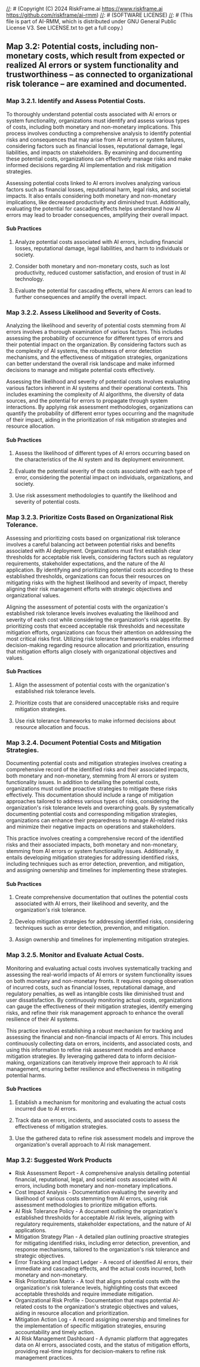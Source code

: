 [//]: # (COPYRIGHT)
[//]: # (RiskFrame.ai - AI Risk Management and Resilience Framework)
[//]: # (Copyright (C) 2024 RiskFrame.ai https://www.riskframe.ai https://github.com/riskframe/ai-rmm)
[//]: # (SOFTWARE LICENSE)
[//]: # (This file is part of AI-RMM, which is distributed under GNU General Public License V3. See LICENSE.txt to get a full copy.)
    
## Map 3.2: Potential costs, including non-monetary costs, which result from expected or realized AI errors or system functionality and trustworthiness – as connected to organizational risk tolerance – are examined and documented.

### Map 3.2.1. Identify and Assess Potential Costs.

To thoroughly understand potential costs associated with AI errors or system functionality, organizations must identify and assess various types of costs, including both monetary and non-monetary implications. This process involves conducting a comprehensive analysis to identify potential risks and consequences that may arise from AI errors or system failures, considering factors such as financial losses, reputational damage, legal liabilities, and impacts on stakeholders. By examining and documenting these potential costs, organizations can effectively manage risks and make informed decisions regarding AI implementation and risk mitigation strategies.

Assessing potential costs linked to AI errors involves analyzing various factors such as financial losses, reputational harm, legal risks, and societal impacts. It also entails considering both monetary and non-monetary implications, like decreased productivity and diminished trust. Additionally, evaluating the potential for cascading effects helps understand how AI errors may lead to broader consequences, amplifying their overall impact.

#### Sub Practices

1. Analyze potential costs associated with AI errors, including financial losses, reputational damage, legal liabilities, and harm to individuals or society.

2. Consider both monetary and non-monetary costs, such as lost productivity, reduced customer satisfaction, and erosion of trust in AI technology.

3. Evaluate the potential for cascading effects, where AI errors can lead to further consequences and amplify the overall impact.

### Map 3.2.2. Assess Likelihood and Severity of Costs.

Analyzing the likelihood and severity of potential costs stemming from AI errors involves a thorough examination of various factors. This includes assessing the probability of occurrence for different types of errors and their potential impact on the organization. By considering factors such as the complexity of AI systems, the robustness of error detection mechanisms, and the effectiveness of mitigation strategies, organizations can better understand the overall risk landscape and make informed decisions to manage and mitigate potential costs effectively.

Assessing the likelihood and severity of potential costs involves evaluating various factors inherent in AI systems and their operational contexts. This includes examining the complexity of AI algorithms, the diversity of data sources, and the potential for errors to propagate through system interactions. By applying risk assessment methodologies, organizations can quantify the probability of different error types occurring and the magnitude of their impact, aiding in the prioritization of risk mitigation strategies and resource allocation.

#### Sub Practices

1. Assess the likelihood of different types of AI errors occurring based on the characteristics of the AI system and its deployment environment.

2. Evaluate the potential severity of the costs associated with each type of error, considering the potential impact on individuals, organizations, and society.

3. Use risk assessment methodologies to quantify the likelihood and severity of potential costs.

### Map 3.2.3. Prioritize Costs Based on Organizational Risk Tolerance.

Assessing and prioritizing costs based on organizational risk tolerance involves a careful balancing act between potential risks and benefits associated with AI deployment. Organizations must first establish clear thresholds for acceptable risk levels, considering factors such as regulatory requirements, stakeholder expectations, and the nature of the AI application. By identifying and prioritizing potential costs according to these established thresholds, organizations can focus their resources on mitigating risks with the highest likelihood and severity of impact, thereby aligning their risk management efforts with strategic objectives and organizational values.

Aligning the assessment of potential costs with the organization's established risk tolerance levels involves evaluating the likelihood and severity of each cost while considering the organization's risk appetite. By prioritizing costs that exceed acceptable risk thresholds and necessitate mitigation efforts, organizations can focus their attention on addressing the most critical risks first. Utilizing risk tolerance frameworks enables informed decision-making regarding resource allocation and prioritization, ensuring that mitigation efforts align closely with organizational objectives and values.

#### Sub Practices

1. Align the assessment of potential costs with the organization's established risk tolerance levels.

2. Prioritize costs that are considered unacceptable risks and require mitigation strategies.

3. Use risk tolerance frameworks to make informed decisions about resource allocation and focus.

### Map 3.2.4. Document Potential Costs and Mitigation Strategies.

Documenting potential costs and mitigation strategies involves creating a comprehensive record of the identified risks and their associated impacts, both monetary and non-monetary, stemming from AI errors or system functionality issues. In addition to detailing the potential costs, organizations must outline proactive strategies to mitigate these risks effectively. This documentation should include a range of mitigation approaches tailored to address various types of risks, considering the organization's risk tolerance levels and overarching goals. By systematically documenting potential costs and corresponding mitigation strategies, organizations can enhance their preparedness to manage AI-related risks and minimize their negative impacts on operations and stakeholders.

This practice involves creating a comprehensive record of the identified risks and their associated impacts, both monetary and non-monetary, stemming from AI errors or system functionality issues. Additionally, it entails developing mitigation strategies for addressing identified risks, including techniques such as error detection, prevention, and mitigation, and assigning ownership and timelines for implementing these strategies.

#### Sub Practices

1. Create comprehensive documentation that outlines the potential costs associated with AI errors, their likelihood and severity, and the organization's risk tolerance.

2. Develop mitigation strategies for addressing identified risks, considering techniques such as error detection, prevention, and mitigation.

3. Assign ownership and timelines for implementing mitigation strategies.

### Map 3.2.5. Monitor and Evaluate Actual Costs.

Monitoring and evaluating actual costs involves systematically tracking and assessing the real-world impacts of AI errors or system functionality issues on both monetary and non-monetary fronts. It requires ongoing observation of incurred costs, such as financial losses, reputational damage, and regulatory penalties, as well as intangible costs like diminished trust and user dissatisfaction. By continuously monitoring actual costs, organizations can gauge the effectiveness of their mitigation strategies, identify emerging risks, and refine their risk management approach to enhance the overall resilience of their AI systems.

This practice involves establishing a robust mechanism for tracking and assessing the financial and non-financial impacts of AI errors. This includes continuously collecting data on errors, incidents, and associated costs, and using this information to refine risk assessment models and enhance mitigation strategies. By leveraging gathered data to inform decision-making, organizations can iteratively improve their approach to AI risk management, ensuring better resilience and effectiveness in mitigating potential harms.

#### Sub Practices

1. Establish a mechanism for monitoring and evaluating the actual costs incurred due to AI errors.

2. Track data on errors, incidents, and associated costs to assess the effectiveness of mitigation strategies.

3. Use the gathered data to refine risk assessment models and improve the organization's overall approach to AI risk management.

### Map 3.2: Suggested Work Products

* Risk Assessment Report - A comprehensive analysis detailing potential financial, reputational, legal, and societal costs associated with AI errors, including both monetary and non-monetary implications.
* Cost Impact Analysis - Documentation evaluating the severity and likelihood of various costs stemming from AI errors, using risk assessment methodologies to prioritize mitigation efforts.
* AI Risk Tolerance Policy - A document outlining the organization's established thresholds for acceptable AI risk levels, aligning with regulatory requirements, stakeholder expectations, and the nature of AI applications.
* Mitigation Strategy Plan - A detailed plan outlining proactive strategies for mitigating identified risks, including error detection, prevention, and response mechanisms, tailored to the organization's risk tolerance and strategic objectives.
* Error Tracking and Impact Ledger - A record of identified AI errors, their immediate and cascading effects, and the actual costs incurred, both monetary and non-monetary.
* Risk Prioritization Matrix - A tool that aligns potential costs with the organization's risk tolerance levels, highlighting costs that exceed acceptable thresholds and require immediate mitigation.
* Organizational Risk Profile - Documentation that maps potential AI-related costs to the organization's strategic objectives and values, aiding in resource allocation and prioritization.
* Mitigation Action Log - A record assigning ownership and timelines for the implementation of specific mitigation strategies, ensuring accountability and timely action.
* AI Risk Management Dashboard - A dynamic platform that aggregates data on AI errors, associated costs, and the status of mitigation efforts, providing real-time insights for decision-makers to refine risk management practices.
